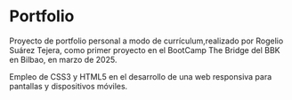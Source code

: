 # Portfolio
Proyecto de portfolio personal a modo de currículum,realizado por Rogelio Suárez Tejera, como primer proyecto en el BootCamp The Bridge del BBK en Bilbao, en marzo de 2025. 

Empleo de CSS3 y HTML5 en el desarrollo de una web responsiva para pantallas y dispositivos móviles.